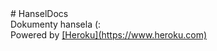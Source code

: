 <!DOCTYPE html>
<html>
# HanselDocs
<br>
Dokumenty hansela (:
<br>
 Powered by <a href=https://www.heroku.com>[Heroku](https://www.heroku.com)</a>
</html>
